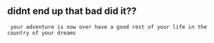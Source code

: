 ## didnt end up that bad did it??
`` your adventure is now over have a good rest of your life in the country of your dreams``